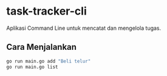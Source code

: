 # task-tracker-cli

Aplikasi Command Line untuk mencatat dan mengelola tugas.

## Cara Menjalankan

```bash
go run main.go add "Beli telur"
go run main.go list
